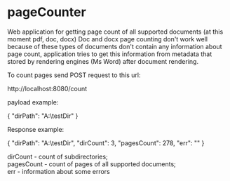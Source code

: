 # pageCounter

Web application for getting page count of all supported documents (at this moment pdf, doc, docx)
Doc and docx page counting don't work well because of these types of documents don't contain any information about page count,
application tries to get this information from metadata that stored by rendering engines (Ms Word) after document rendering.

To count pages send POST request to this url:

http://localhost:8080/count

payload example:

{
    "dirPath": "A:\\testDir"
}

Response example:

{
    "dirPath": "A:\\testDir",
    "dirCount": 3,
    "pagesCount": 278,
    "err": ""
}


dirCount - count of subdirectories;  
pagesCount - count of pages of all supported documents;  
err - information about some errors
